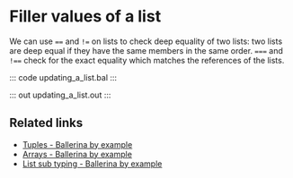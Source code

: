 # Filler values of a list

We can use `==` and `!=` on lists to check deep equality of two lists: two lists are deep equal if they have the same members in the same order. `===` and `!==` check for the exact equality which matches the references of the lists.

::: code updating_a_list.bal :::

::: out updating_a_list.out :::

## Related links
- [Tuples - Ballerina by example](https://ballerina.io/learn/by-example/tuples)
- [Arrays - Ballerina by example](https://ballerina.io/learn/by-example/arrays)
- [List sub typing - Ballerina by example](https://ballerina.io/learn/by-example/list-subtyping)

[comment]: # (Add equality expression link)
